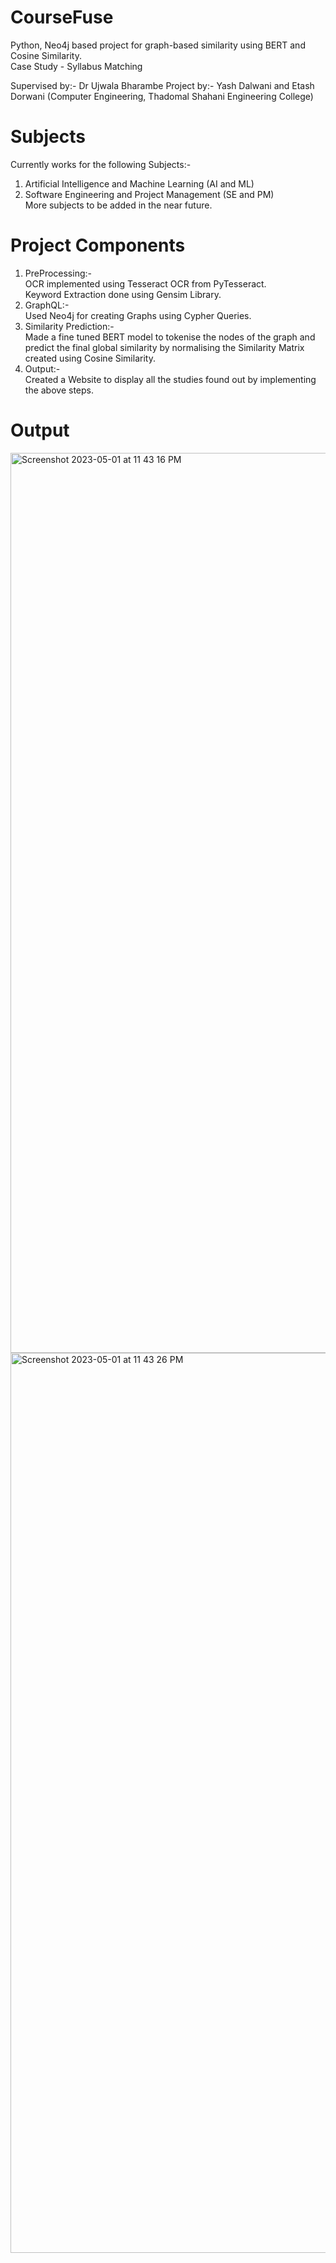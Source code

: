 # CourseFuse
Python, Neo4j based project for graph-based similarity using BERT and Cosine Similarity.  
Case Study - Syllabus Matching   

Supervised by:- Dr Ujwala Bharambe
Project by:- Yash Dalwani and Etash Dorwani (Computer Engineering, Thadomal Shahani Engineering College)

# Subjects
Currently works for the following Subjects:-  
1) Artificial Intelligence and Machine Learning (AI and ML)  
2) Software Engineering and Project Management (SE and PM)  
More subjects to be added in the near future.  

# Project Components
1) PreProcessing:-  
OCR implemented using Tesseract OCR from PyTesseract.  
Keyword Extraction done using Gensim Library.  
2) GraphQL:-  
Used Neo4j for creating Graphs using Cypher Queries.   
3) Similarity Prediction:-   
Made a fine tuned BERT model to tokenise the nodes of the graph and predict the final global similarity by normalising the Similarity Matrix created using Cosine Similarity.   
4) Output:-   
Created a Website to display all the studies found out by implementing the above steps.   

# Output

<img width="1440" alt="Screenshot 2023-05-01 at 11 43 16 PM" src="https://user-images.githubusercontent.com/81147674/235837114-c5abd79c-52b2-45bf-9b5f-42dbdb166c18.png">

<img width="1440" alt="Screenshot 2023-05-01 at 11 43 26 PM" src="https://user-images.githubusercontent.com/81147674/235837126-b47a1207-817c-4820-91d0-abf33aa28ec8.png">
